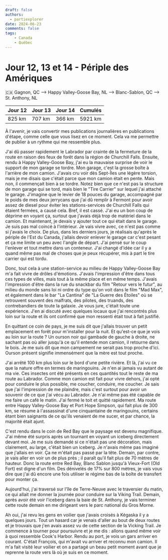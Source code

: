 ```yaml
---
draft: false
authors:
  - partiexplorer
date: 2024-06-23
comments: false
tags:
    - Canada
    - Québec
---
```


# Jour 12, 13 et 14 - Périple des Amériques

🇨🇦 Gagnon, QC --> Happy Valley-Goose Bay, NL --> Blanc-Sablon, QC --> St. Anthony, NL

|  Jour 12|   Jour 13 | Jour 14 | Cumulés   |
|---------|-----------|---------|-----------|
|  825 km |  707 km | 366 km |   5921 km |

À l'avenir, je vais convertir mes publications journalières en publications d'étape, comme celle que vous lisez en ce moment. Cela va me permettre de publier à un rythme qui me ressemble plus.

J'ai dû passer rapidement le Labrador par crainte de la fermeture de la route en raison des feux de forêt dans la région de Churchill Falls. Ensuite, rendu à Happy Valley-Goose Bay, j'ai eu la mauvaise surprise de voir le support de mon garage se tordre. Mon garage, c'est la grosse boîte à l'arrière de mon camion. J'avais cru voir dès Sept-Îles une légère torsion, mais je me disais que c'était parce que mon camion était en pente. Mais non, il commençait bien à se tordre. Notez bien que ce n'est pas la structure de mon garage qui se tord, mais bien le "Tire Carrier" sur lequel j'ai attaché le garage. J'imagine que le levier de 18 pouces du garage, accompagné par le poids de mes deux jerrycans que j'ai dû remplir à Fermont pour avoir assez de diesel pour éviter les stations-services de Churchill Falls qui étaient fermées, a causé cela. Bref, il est cassé. J'ai eu un bon coup de déprime en voyant ça, surtout que j'avais déjà trop de matériel dans le camion. Et maintenant, je devais y ajouter tout ce qui était dans le garage. Je suis pas mal coincé à l'intérieur. Je vais vivre avec, ce n'est pas comme si j'avais le choix. De plus, dans les derniers jours, je réalisais qu'après le périple de l'Est du Canada, j'allais devoir enlever le garage car c'est pesant et ça me limite un peu avec l'angle de départ. J'ai pensé sur le coup l'enlever et tout mettre dans un conteneur. J'ai changé d'idée car il y a quand même pas mal de choses que je peux récupérer, mis à part le tire carrier qui est tordu.

Donc, tout cela à une station-service au milieu de Happy Valley-Goose Bay m'a fait vivre de drôles d'émotions. J'avais l'impression d'être dans tous ces types de villes, mais tout à la même place et en même temps. J'avais l'impression d'être dans la rue du snackbar du film "Retour vers le futur", au milieu du monde sans loi ni ordre du type qu'on voit dans le film "Mad Max", et également dans le bar "La Cantina" de "La Guerre des Étoiles" où se retrouvent souvent des malfrats, des pilotes, des truands, des contrebandiers de toute la galaxie. Je vous jure, c'était toute une expérience. J'en ai discuté avec quelques locaux que j'ai rencontrés plus loin sur la route et ils ont confirmé que mon ressenti était tout à fait justifié.

En quittant ce coin de pays, je me suis dit que j'allais trouver un petit emplacement en forêt pour m'installer pour la nuit. Et qu'est-ce que je vois au loin sur la route ? Un ourson noir qui gambade de gauche à droite, ne sachant pas où aller jusqu'à ce qu'il entende mon camion, il retourne dans le bois. Je me suis dit que mon campement ne serait pas trop proche d'ici. Ourson présent signifie immensément que la mère est tout proche.

J'ai arrêté 100 km plus loin sur le bord d'une petite rivière. Et là, j'ai vu ce que la nature offre en termes de maringouins. Je n'en ai jamais vu autant de ma vie. Ces insectes ont été présents en ces quantités tout le reste de ma route au Labrador. Comme mon camion est fait pour vivre dehors, j'ai opté pour conduire le plus possible, me coucher, conduire, me coucher. Je sais que j'ai l'impression de me plaindre, mais c'est surtout pour avoir un souvenir de ce que j'ai vécu au Labrador. Je n'ai même pas été capable de me faire un café le matin. J'ai fermé le toit et quitté rapidement. Ma route entre Happy Valley-Goose Bay et Port Hope Simpson, qui fait plus de 300 km, se résume à l'assassinat d'une cinquantaine de maringouins, certains étant bien saignants de ce qu'ils venaient de me sucer, et par chance, la majorité était ajunt.

C'est rendu dans le coin de Red Bay que le paysage est devenu magnifique. J'ai même été surpris après un tournant en voyant un iceberg directement devant moi. Je me suis demandé si ce n'était pas une décoration, mais clairement, au large, c'était bien un iceberg. Je n'avais même pas imaginé que j'allais en voir. Ça ne m'était pas passé par la tête. Demain, par contre, je vais aller en voir un de plus près ; il paraît qu'il fait plus de 70 mètres de hauteur. Donc la route entre Red Bay, Blanc Sablon jusqu'à Vieux-Fort (Old Fort) est digne d'un film. Des dénivelés de 17% sur 800 mètres, je vais vous dire que j'ai dû encore une fois utiliser le régime bas de la boîte de transfert pour monter ça.

Aujourd'hui, j'ai traversé sur l'île de Terre-Neuve avec le traversier du matin, ce qui allait me donner la journée pour conduire sur la Viking Trail. Demain, après avoir été voir l'iceberg dans la baie de St. Anthony, je vais terminer cette route demain en me dirigeant vers le parc national du Gros Morne.

Ah oui, j'ai revu les gens en voilier que j'avais croisés à Kégaska il y a quelques jours. Tout un hasard car je venais d'aller au bout de deux routes et je trouvais que j'en avais assez vu de cette section de la Vicking Trail. Je commence à tourner pour poursuivre et je me dis : allons quand même voir à quoi ressemble Cook's Harbor. Rendu au port, je vois un gars arriver en courant. C'était François, qui m'avait vu arriver et reconnu mon camion. Il m'a fait visité leur voilier et on a partagé un beau petit moment avant que je reprenne la route vers là où je suis en ce moment.
